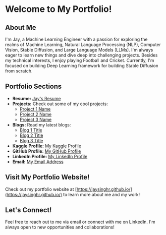 # Welcome to My Portfolio!

## About Me
I'm Jay, a Machine Learning Engineer with a passion for exploring the realms of Machine Learning, Natural Language Processing (NLP), Computer Vision, Stable Diffusion, and Large Language Models (LLMs). I'm always eager to learn new things and dive deep into challenging projects. Besides my technical interests, I enjoy playing Football and Cricket. Currently, I'm focused on building Deep Learning framework for building Stable Diffusion from scratch.

## Portfolio Sections
- **Resume:** [Jay's Resume](https://jaysinghr.github.io/resume.html)
- **Projects:** Check out some of my cool projects:
  - [Project 1 Name](Link)
  - [Project 2 Name](Link)
  - [Project 3 Name](Link)
- **Blogs:** Read my latest blogs:
  - [Blog 1 Title](Link)
  - [Blog 2 Title](Link)
  - [Blog 3 Title](Link)
- **Kaggle Profile:** [My Kaggle Profile](https://www.kaggle.com/anticsishere)
- **GitHub Profile:** [My GitHub Profile](https://github.com/jaysinghr)
- **LinkedIn Profile:** [My LinkedIn Profile](https://www.linkedin.com/in/jaydeepsinh-rajput/)
- **Email:** [My Email Address](jrajput262@gmail.com)

## Visit My Portfolio Website!
Check out my portfolio website at [https://jaysinghr.github.io/](https://jaysinghr.github.io/) to learn more about me and my work!

## Let's Connect!
Feel free to reach out to me via email or connect with me on LinkedIn. I'm always open to new opportunities and collaborations!